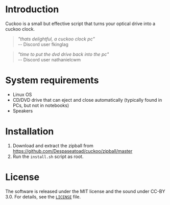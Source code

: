 Introduction
============

Cuckoo is a small but effective script that turns your optical drive into a cuckoo clock.

>_"thats delightful, a cuckoo clock pc"_  
-- Discord user fkinglag

>_"time to put the dvd drive back into the pc"_  
-- Discord user nathanielcwm

System requirements
===================

* Linux OS
* CD/DVD drive that can eject and close automatically (typically found in PCs, but not in notebooks)
* Speakers

Installation
============

1. Download and extract the zipball from https://github.com/Despaseatoad/cuckoo/zipball/master
2. Run the `install.sh` script as root.

License
=======

The software is released under the MIT license and the sound under CC-BY 3.0. For details, see the [`LICENSE`](LICENSE) file.
